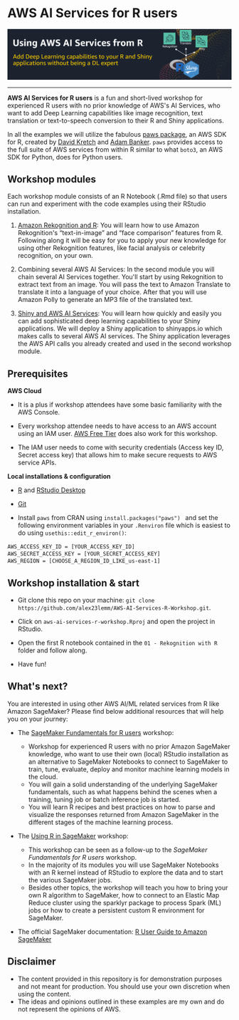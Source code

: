 
# AWS AI Services for R users

![](images/aws-ai-services-r-workshop_banner.PNG) 

---

**AWS AI Services for R users** is a fun and short-lived workshop for experienced R users with no prior knowledge of AWS's AI Services, who want to add Deep Learning capabilities like image recognition, text translation or text-to-speech conversion to their R and Shiny applications. 

In all the examples we will utilize the fabulous [paws package](https://github.com/paws-r/paws), an AWS SDK for R, created by [David Kretch](https://github.com/davidkretch) and [Adam Banker](https://github.com/adambanker). `paws` provides access to the full suite of AWS services from within R similar to what `boto3`, an AWS SDK for Python, does for Python users. 

## Workshop modules

Each workshop module consists of an R Notebook (.Rmd file) so that users can run and experiment with the code examples using their RStudio installation. 

1. [Amazon Rekognition and R](/01_Using_Rekognition_from_R/01_Using_Rekognition_from_R.md): You will learn how to use Amazon Rekognition's “text-in-image” and “face comparison” features from  R. Following along it will be easy for you to apply your new knowledge for using other Rekognition features, like facial analysis or celebrity recognition,  on your own. 

2. Combining several AWS AI Services: In the second module you will chain several AI Services together. You'll start by using Rekognition to extract text from an image. You will pass the text to Amazon Translate to translate it into a language of your choice. After that you will use Amazon Polly to generate an MP3 file of the translated text.

3. [Shiny and AWS AI Services](/03_GoT_Shiny_app/Instructions.md): You will learn how quickly and easily you can add sophisticated deep learning capabilities to your Shiny applications. We will deploy a Shiny application to shinyapps.io which makes calls to several AWS AI services. The Shiny application leverages the AWS API calls you already created and used in the second workshop module. 

## Prerequisites 

**AWS Cloud**

* It is a plus if workshop attendees have some basic familiarity with the AWS Console.

* Every workshop attendee needs to have access to an AWS account using an IAM user. [AWS Free Tier](https://aws.amazon.com/de/free/) does also work for this workshop.

* The IAM user needs to come with security credentials (Access key ID, Secret access key) that allows him to make secure requests to AWS service APIs. 

**Local installations & configuration**

* [R](https://cran.r-project.org/) and [RStudio Desktop](https://rstudio.com/products/rstudio/download/)

* [Git](https://git-scm.com/downloads)

* Install `paws` from CRAN using `install.packages("paws") ` and set the following environment variables in your `.Renviron` file which is easiest to do using `usethis::edit_r_environ()`:

```{r}
AWS_ACCESS_KEY_ID = [YOUR_ACCESS_KEY_ID]
AWS_SECRET_ACCESS_KEY = [YOUR_SECRET_ACCESS_KEY]
AWS_REGION = [CHOOSE_A_REGION_ID_LIKE_us-east-1]
```

## Workshop installation & start

* Git clone this repo on your machine: `git clone https://github.com/alex23lemm/AWS-AI-Services-R-Workshop.git`.

* Click on `aws-ai-services-r-workshop.Rproj` and open the project in RStudio.

* Open the first R notebook contained in the `01 - Rekognition with R` folder and follow along.

* Have fun!


## What's next?

You are interested in using other AWS AI/ML related services from R like Amazon SageMaker? Please find below additional resources that will help you on your journey: 

* The [SageMaker Fundamentals for R users](https://github.com/alex23lemm/AWS-SageMaker-Fundamentals-R-Workshop) workshop:
  * Workshop for experienced R users with no prior Amazon SageMaker knowledge, who want to use their own (local) RStudio installation as an alternative to SageMaker Notebooks to connect to SageMaker to train, tune, evaluate, deploy and monitor machine learning models in the cloud.
  * You will gain a solid understanding of the underlying SageMaker fundamentals, such as what happens behind the scenes when a training, tuning job or batch inference job is started.
  * You will learn R recipes and best practices on how to parse and visualize the responses returned from Amazon SageMaker in the different stages of the machine learning process. 


* The [Using R in SageMaker](https://github.com/nickminaie/AWS-SageMaker-R-Workshop) workshop:
  * This workshop can be seen as a follow-up to the *SageMaker Fundamentals for R users* workshop.
  * In the majority of its modules you will use SageMaker Notebooks with an R kernel instead of RStudio to explore the data and to start the various SageMaker jobs.
  * Besides other topics, the workshop will teach you how to bring your own R algorithm to SageMaker, how to connect to an Elastic Map Reduce cluster using the sparklyr package to process Spark (ML) jobs or how to create a persistent custom R environment for SageMaker.

* The official SageMaker documentation: [R User Guide to Amazon SageMaker](https://docs.aws.amazon.com/sagemaker/latest/dg/r-guide.html)


## Disclaimer

* The content provided in this repository is for demonstration purposes and not meant for production. You should use your own discretion when using the content.
* The ideas and opinions outlined in these examples are my own and do not represent the opinions of AWS.
